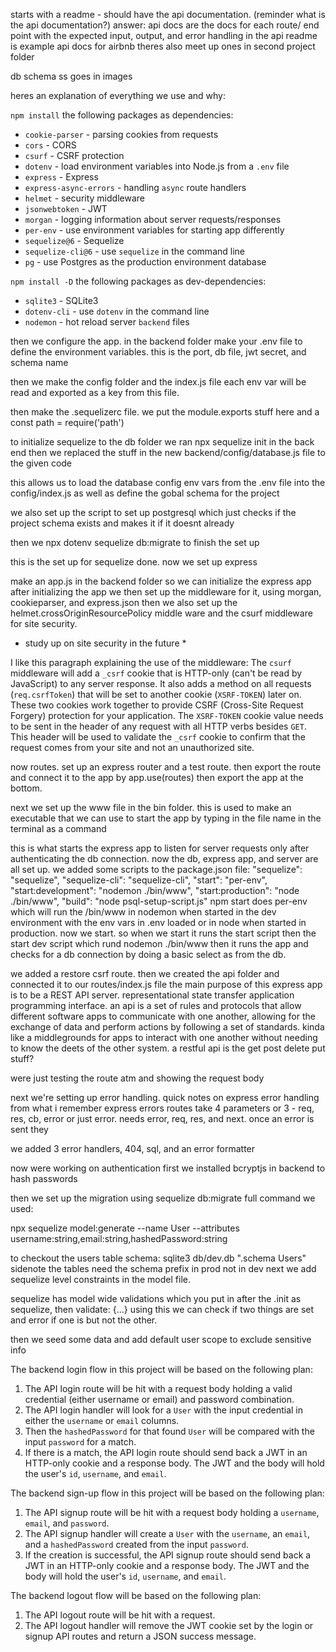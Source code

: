 starts with a readme - should have the api documentation. (reminder what is the api documentation?)
    answer: api docs are the docs for each route/ end point with the expected input, output, and error handling
in the api readme is example api docs for airbnb theres also meet up ones in second project folder

db schema ss goes in images

heres an explanation of everything we use and why:

`npm install` the following packages as dependencies:

- `cookie-parser` - parsing cookies from requests
- `cors` - CORS
- `csurf` - CSRF protection
- `dotenv` - load environment variables into Node.js from a `.env` file
- `express` - Express
- `express-async-errors` - handling `async` route handlers
- `helmet` - security middleware
- `jsonwebtoken` - JWT
- `morgan` - logging information about server requests/responses
- `per-env` - use environment variables for starting app differently
- `sequelize@6` - Sequelize
- `sequelize-cli@6` - use `sequelize` in the command line
- `pg` - use Postgres as the production environment database

`npm install -D` the following packages as dev-dependencies:

- `sqlite3` - SQLite3
- `dotenv-cli` - use `dotenv` in the command line
- `nodemon` - hot reload server `backend` files

then we configure the app. in the backend folder make your .env file to define
the environment variables. this is the port, db file, jwt secret, and schema name

then we make the config folder and the index.js file
each env var will be read and exported as a key from this file.

then make the .sequelizerc file. we put the module.exports stuff here and a
const path = require('path')

to initialize sequelize to the db folder we ran npx sequelize init in the back end
then we replaced the stuff in the new backend/config/database.js file to the given code

this allows us to load the database config env vars from the .env file into the config/index.js
as well as define the gobal schema for the project

we also set up the script to set up postgresql which just checks if the project schema exists and
makes it if it doesnt already

then we npx dotenv sequelize db:migrate to finish the set up

this is the set up for sequelize done. now we set up express

make an app.js in the backend folder so we can initialize the express app
after initializing the app we then set up the middleware for it, using morgan, cookieparser, and express.json
then we also set up the helmet.crossOriginResourcePolicy middle ware and the
csurf middleware for site security.

* study up on site security in the future *

I like this paragraph explaining the use of the middleware:
The `csurf` middleware will add a `_csrf` cookie that is HTTP-only (can't be
read by JavaScript) to any server response. It also adds a method on all
requests (`req.csrfToken`) that will be set to another cookie (`XSRF-TOKEN`)
later on. These two cookies work together to provide CSRF (Cross-Site Request
Forgery) protection for your application. The `XSRF-TOKEN` cookie value needs to
be sent in the header of any request with all HTTP verbs besides `GET`. This
header will be used to validate the `_csrf` cookie to confirm that the
request comes from your site and not an unauthorized site.

now routes. set up an express router and a test route. then export the route and
connect it to the app by app.use(routes) then export the app at the bottom.

next we set up the www file in the bin folder. this is used to make an executable
that we can use to start the app by typing in the file name in the terminal as
a command

this is what starts the express app to listen for server requests only after
authenticating the db connection.
now the db, express app, and server are all set up.
we added some scripts to the package.json file:
"sequelize": "sequelize",
    "sequelize-cli": "sequelize-cli",
    "start": "per-env",
    "start:development": "nodemon ./bin/www",
    "start:production": "node ./bin/www",
    "build": "node psql-setup-script.js"
npm start does per-env which will run the /bin/www in nodemon
when started in the dev environment with the env vars in .env
loaded or in node when started in production. now we start.
so when we start it runs the start script then the start dev
script which rund nodemon ./bin/www then it runs the app and
checks for a db connection by doing a basic select as from the
db.

we added a restore csrf route. then we created the api folder and connected it to our routes/index.js file
the main purpose of this express app is to be a REST API server.
representational state transfer application programming interface.
an api is a set of rules and protocols that allow different software apps
to communicate with one another, allowing for the exchange of data
and perform actions by following a set of standards. kinda like a middlegrounds
for apps to interact with one another without needing to know the deets
of the other system. a restful api is the get post delete put stuff?

were just testing the route atm and showing the request body

next we're setting up error handling. quick notes on express error handling
from what i remember express errors routes take 4 parameters or 3 - req, res,
cb, error or just error. needs error, req, res, and next. once an error is
sent they

we added 3 error handlers, 404, sql, and an error formatter

now were working on authentication
first we installed bcryptjs in backend to hash passwords

then we set up the migration using sequelize db:migrate
full command we used:

npx sequelize model:generate --name User --attributes username:string,email:string,hashedPassword:string

to checkout the users table schema: sqlite3 db/dev.db ".schema Users"
sidenote the tables need the schema prefix in prod not in dev
next we add sequelize level constraints in the model file.

sequelize has model wide validations which you put in after the .init
as sequelize, then validate: {...} using this we can check if two things are set
and error if one is but not the other.

then we seed some data and add default user scope to exclude sensitive info

The backend login flow in this project will be based on the following plan:

1. The API login route will be hit with a request body holding a valid
   credential (either username or email) and password combination.
2. The API login handler will look for a `User` with the input credential in
   either the `username` or `email` columns.
3. Then the `hashedPassword` for that found `User` will be compared with the
   input `password` for a match.
4. If there is a match, the API login route should send back a JWT in an
   HTTP-only cookie and a response body. The JWT and the body will hold the
   user's `id`, `username`, and `email`.

The backend sign-up flow in this project will be based on the following plan:

1. The API signup route will be hit with a request body holding a `username`,
   `email`, and `password`.
2. The API signup handler will create a `User` with the `username`, an `email`,
   and a `hashedPassword` created from the input `password`.
3. If the creation is successful, the API signup route should send back a JWT in
   an HTTP-only cookie and a response body. The JWT and the body will hold the
   user's `id`, `username`, and `email`.

The backend logout flow will be based on the following plan:

1. The API logout route will be hit with a request.
2. The API logout handler will remove the JWT cookie set by the login or signup
   API routes and return a JSON success message.
